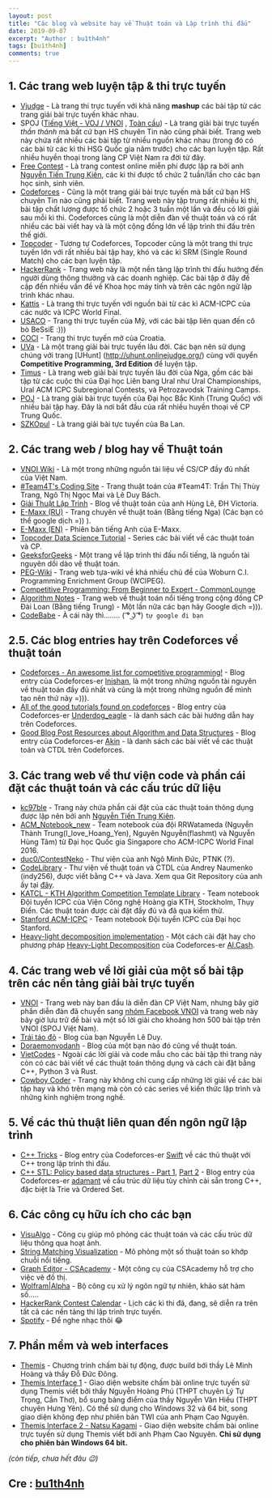 ```yaml
---
layout: post
title: "Các blog và website hay về Thuật toán và Lập trình thi đấu"
date: 2019-09-07
excerpt: "Author : bu1th4nh"
tags: [bu1th4nh]
comments: true
---
```

## 1. Các trang web luyện tập & thi trực tuyến
   * [Vjudge](https://vjudge.net/) - Là trang thi trực tuyến với khả năng **mashup** các bài tập từ các trang giải bài trực tuyến khác nhau.
   * SPOJ ([Tiếng Việt - VOJ / VNOI](http://vn.spoj.com) , [Toàn cầu](https://www.spoj.com/)) - Là trang giải bài trực tuyến _thần thánh_ mà bất cứ bạn HS chuyên Tin nào cũng phải biết. Trang web này chứa rất nhiều các bài tập từ nhiều nguồn khác nhau (trong đó có các bài từ các kì thi HSG Quốc gia năm trước) cho các bạn luyện tập. Rất nhiều huyền thoại trong làng CP Việt Nam ra đời từ đây.
   * [Free Contest](https://freecontest.xyz/home) - Là trang contest online miễn phí được lập ra bởi anh [Nguyễn Tiến Trung Kiên](https://www.facebook.com/nttkien), các kì thi được tổ chức 2 tuần/lần cho các bạn học sinh, sinh viên.
   * [Codeforces](https://codeforces.com/) - Cũng là một trang giải bài trực tuyến mà bất cứ bạn HS chuyên Tin nào cũng phải biết. Trang web này tập trung rất nhiều kì thi, bài tập chất lượng được tổ chức 2 hoặc 3 tuần một lần và đều có lời giải sau mỗi kì thi. Codeforces cũng là một diễn đàn về thuật toán và có rất nhiều các bài viết hay và là một cộng đồng lớn về lập trình thi đấu trên thế giới.
   * [Topcoder](https://www.topcoder.com/) - Tương tự Codeforces, Topcoder cũng là một trang thi trực tuyến lớn với rất nhiều bài tập hay, khó và các kì SRM (Single Round Match) cho các bạn luyện tập.
   * [HackerRank](https://www.hackerrank.com/) - Trang web này là một nền tảng lập trình thi đấu hướng đến người dùng thông thường và các doanh nghiệp. Các bài tập ở đây đề cập đến nhiều vấn đề về Khoa học máy tính và trên các ngôn ngữ lập trình khác nhau.
   * [Kattis](https://open.kattis.com) - Là trang thi trực tuyến với nguồn bài từ các kì ACM-ICPC của các nước và ICPC World Final.
   * [USACO](http://www.usaco.org/) - Trang thi trực tuyến của Mỹ, với các bài tập liên quan đến cô bò BeSsiE :)))
   * [COCI](http://www.hsin.hr/coci/) - Trang thi trực tuyến mở của Croatia.
   * [UVa](https://uva.onlinejudge.org/) - Là một trang giải bài trực tuyến lâu đời. Các bạn nên sử dụng chúng với trang [UHunt]  (http://uhunt.onlinejudge.org/) cùng với quyển **Competitive Programming, 3rd Edition** để luyện tập.
   * [Timus](http://acm.timus.ru/) - Là trang web giải bài trực tuyến lâu đời của Nga, gồm các bài tập từ các cuộc thi của Đại học Liên bang Ural như Ural Championships, Ural ACM ICPC Subregional Contests, và Petrozavodsk Training Camps.
   * [POJ](http://poj.org/) - Là trang giải bài trực tuyến của Đại học Bắc Kinh (Trung Quốc) với nhiều bài tập hay. Đây là nơi bắt đầu của rất nhiều huyền thoại về CP Trung Quốc. 
   * [SZKOpul](https://szkopul.edu.pl/p/default/problemset_eng) - Là trang giải bài tực tuyến của Ba Lan.

## 2. Các trang web / blog hay về Thuật toán
   * [VNOI Wiki](vnoi.info/wiki/home) - Là một trong những nguồn tài liệu về CS/CP đầy đủ nhất của Việt Nam.
   * [#Team4T's Coding Site](https://thuytrangcoding.wordpress.com/) - Trang thuật toán của #Team4T: Trần Thị Thùy Trang, Ngô Thị Ngọc Mai và Lê Duy Bách.
   * [Giải Thuật Lập Trình](http://www.giaithuatlaptrinh.com/?page_id=4) - Blog về thuật toán của anh Hùng Lê, ĐH Victoria.
   * [E-Maxx (RU)](http://emaxx.ru) - Trang chuyên về thuật toán (Bằng tiếng Nga) (Các bạn có thể google dịch =)) ).
   * [E-Maxx (EN)](http://cp-algorithms.com/) - Phiên bản tiếng Anh của E-Maxx.  
   * [Topcoder Data Science Tutorial](https://www.topcoder.com/community/data-science/data-science-tutorials/) - Series các bài viết về các thuật toán và CP.
   * [GeeksforGeeks](https://www.geeksforgeeks.org) - Một trang về lập trình thi đấu nổi tiếng, là nguồn tài nguyên dồi dào về thuật toán.
   * [PEG-Wiki](http://wcipeg.com/wiki/Main_Page) - Trang web tựa-wiki về khá nhiều chủ đề của Woburn C.I. Programming Enrichment Group (WCIPEG).
   * [Competitive Programming: From Beginner to Expert - CommonLounge](https://www.commonlounge.com/discussion/5d2822257dfa49328d85fd27cf114441/main?r=fbp&p=cp)
   * [Algorithm Notes](http://www.csie.ntnu.edu.tw/~u91029/) - Trang web về thuật toán nổi tiếng trong cộng đồng CP Đài Loan (Bằng tiếng Trung) - Một lần nữa các bạn hãy Google dịch =))).
   * [CodeBabe]() - À cái này thì........ ( ͡° ͜ʖ ͡°) `tự google đi bạn`
   
## 2.5. Các blog entries hay trên Codeforces về thuật toán   
   * [Codeforces - An awesome list for competitive programming!](https://codeforces.com/blog/entry/23054?mobile=false&locale=en) - Blog entry của Codeforces-er [lnishan](https://codeforces.com/profile/lnishan), là một trong những nguồn tài nguyên về thuật toán đầy đủ nhất và cũng là một trong những nguồn để mình tạo nên thứ này =))).
   * [All of the good tutorials found on codeforces](https://codeforces.com/blog/entry/57282) - Blog entry của Codeforces-er [Underdog_eagle](https://codeforces.com/profile/Underdog_eagle) - là danh sách các bài hướng dẫn hay trên Codeforces.
   * [Good Blog Post Resources about Algorithm and Data Structures](https://codeforces.com/blog/entry/13529) - Blog entry của Codeforces-er [Akin](https://codeforces.com/profile/Akin) - là danh sách các bài viết về các thuật toán và CTDL trên Codeforces.
   
   
## 3. Các trang web về thư viện code và phần cái đặt các thuật toán và các cấu trúc dữ liệu
   * [kc97ble](https://sites.google.com/site/kc97ble/) - Trang này chứa phần cài đặt của các thuật toán thông dụng được lập nên bởi anh [Nguyễn Tiến Trung Kiên](https://www.facebook.com/nttkien).
   * [ACM_Notebook_new](https://github.com/ngthanhtrung23/ACM_Notebook_new) - Team notebook của đội RRWatameda (Nguyễn Thành Trung(I_love_Hoang_Yen), Nguyên Nguyễn(flashmt) và Nguyễn Hùng Tâm) từ Đại học Quốc gia Singapore cho ACM-ICPC World Final 2016.
   * [duc0/ContestNeko](https://github.com/duc0/ContestNeko) - Thư viện của anh Ngô Minh Đức, PTNK (?).
   * [CodeLibrary](http://code-library.herokuapp.com/) - Thư viện về thuật toán và CTDL của Andrey Naumenko (indy256), được viết bằng C++ và Java. Xem qua Git Repository của anh ấy tại [đây](https://github.com/indy256/codelibrary).
   * [KATCL - KTH Algorithm Competition Template Library](https://github.com/kth-competitive-programming/kactl) - Team notebook Đội tuyển ICPC của Viện Công nghệ Hoàng gia KTH, Stockholm, Thụy Điển. Các thuật toán được cài đặt đầy đủ và đã qua kiểm thử.
   * [Stanford ACM-ICPC](https://github.com/jaehyunp/stanfordacm) - Team notebook Đội tuyển ICPC của Đại học Stanford.
   * [Heavy-light decomposition implementation](https://codeforces.com/blog/entry/22072) - Một cách cài đặt hay cho phương pháp [Heavy-Light Decomposition](https://vnoi.info/wiki/algo/data-structures/heavy-light-decomposition) của Codeforces-er [AI.Cash](https://codeforces.com/profile/Al.Cash).

## 4. Các trang web về lời giải của một số bài tập trên các nền tảng giải bài trực tuyến
   * [VNOI](http://vnoi.info/problems/list/) - Trang web này ban đầu là diễn đàn CP Việt Nam, nhưng bây giờ phần diễn đàn đã chuyển sang [nhóm Facebook VNOI](https://www.facebook.com/groups/VNOIForum/) và trang web này bây giờ lưu trữ đề bài và một số lời giải cho khoảng hơn 500 bài tập trên VNOI (SPOJ Việt Nam).
   * [Trái táo đỏ](https://traitaodo.wordpress.com/) - Blog của bạn Nguyễn Lê Duy.
   * [Doraemonvodanh](https://doraemonvodanh.wordpress.com/) - Blog của một bạn nào đó cũng về thuật toán.
   * [VietCodes](https://vietcodes.github.io/) - Ngoài các lời giải và code mẫu cho các bài tập thì trang này còn có các bài viết về các thuật toán thông dụng và cách cài đặt bằng C++, Python 3 và Rust.
   * [Cowboy Coder](https://cowboycoder.tech/) - Trang này không chỉ cung cấp những lời giải về các bài tập hay và khó trên mạng mà còn có các series về kiến thức lập trình và những kinh nghiệm trong nghề.
   
## 5. Về các thủ thuật liên quan đến ngôn ngữ lập trình
   * [C++ Tricks](https://codeforces.com/blog/entry/15643) - Blog entry của Codeforces-er [Swift](https://codeforces.com/profile/Swift) về các thủ thuật với C++ trong lập trình thi đấu.
   * [C++ STL: Policy based data structures - Part 1](https://codeforces.com/blog/entry/11080), [Part 2](http://codeforces.com/blog/entry/13279) - Blog entry của Codeforces-er [adamant](https://codeforces.com/profile/adamant) về cấu trúc dữ liệu tùy chỉnh cài sẵn trong C++, đặc biệt là Trie và Ordered Set.
   
## 6. Các công cụ hữu ích cho các bạn
   * [VisuAlgo](https://visualgo.net/vi) - Công cụ giúp mô phỏng các thuật toán và các cấu trúc dữ liệu thông qua hoạt ảnh.
   * [String Matching Visualization](http://whocouldthat.be/visualizing-string-matching/) - Mô phỏng một số thuật toán so khớp chuỗi nổi tiếng.
   * [Graph Editor - CSAcademy](https://csacademy.com/app/graph_editor/) - Một công cụ của CSAcademy hỗ trợ cho việc vẽ đồ thị.
   * [Wolfram|Alpha](https://wolframalpha.com) - Bộ công cụ xử lý ngôn ngữ tự nhiên, khảo sát hàm số.....
   * [HackerRank Contest Calendar](https://www.hackerrank.com/calendar) - Lịch các kì thi đã, đang, sẽ diễn ra trên tất cả các nền tảng thi lập trình trực tuyến.
   * [Spotify](https://open.spotify.com) - Để nghe nhạc thôi 😂
   
## 7. Phần mềm và web interfaces
   * [Themis](https://dsapblog.wordpress.com/2013/12/24/themis/) - Chương trình chấm bài tự động, được build bới thầy Lê Minh Hoàng và thầy Đỗ Đức Đông.
   * [Themis Interface 1](http://www.mediafire.com/file/s8as1dtbqas7cxj/JUDGER.zip) - Giao diện website chấm bài online trực tuyến sử dụng Themis viết bởi thầy Nguyễn Hoàng Phú (THPT chuyên Lý Tự Trọng, Cần Thơ), bổ sung bảng điểm của thầy Nguyễn Văn Hiếu (THPT chuyên Hưng Yên). Có thể sử dụng cho Windows 32 và 64 bit, song giao diện không đẹp như phiên bản TWI của anh Phạm Cao Nguyên.
   * [Themis Interface 2 - Natsu Kagami](https://github.com/natsukagami/themis-web-interface/releases) - Giao diện website chấm bài online trực tuyến sử dụng Themis viết bởi anh Phạm Cao Nguyên. **Chỉ sử dụng cho phiên bản Windows 64 bit.**
   
   
   _(còn tiếp, chưa hết đâu :wink:)_
   
## Cre : [bu1th4nh](https://github.com/CTB-informatics-team/open-library-of-cs/)
   
